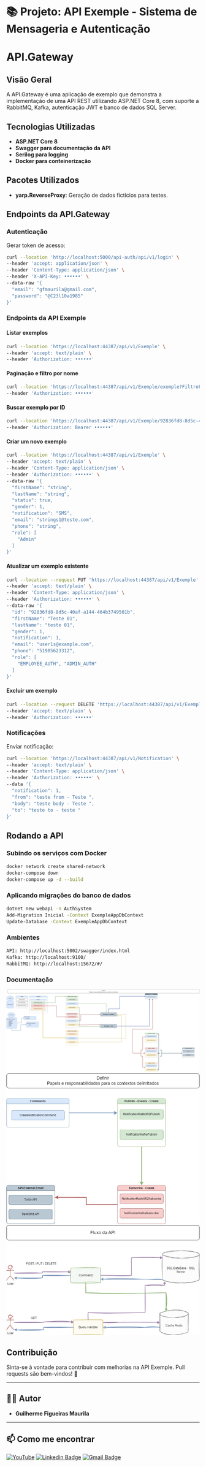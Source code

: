 # 📚 Projeto: API Exemple - Sistema de Mensageria e Autenticação

# API.Gateway

## Visão Geral
A API.Gateway é uma aplicação de exemplo que demonstra a implementação de uma API REST utilizando ASP.NET Core 8, com suporte a RabbitMQ, Kafka, autenticação JWT e banco de dados SQL Server. 

## Tecnologias Utilizadas
- **ASP.NET Core 8**
- **Swagger para documentação da API**
- **Serilog para logging**
- **Docker para conteinerização**

## Pacotes Utilizados
- **yarp.ReverseProxy**: Geração de dados fictícios para testes.


## Endpoints da API.Gateway

### Autenticação
Gerar token de acesso:
```sh
curl --location 'http://localhost:5000/api-auth/api/v1/login' \
--header 'accept: application/json' \
--header 'Content-Type: application/json' \
--header 'X-API-Key: ••••••' \
--data-raw '{
  "email": "gfmaurila@gmail.com",
  "password": "@C23l10a1985"
}'
```

### Endpoints da API Exemple

#### Listar exemplos
```sh
curl --location 'https://localhost:44387/api/v1/Exemple' \
--header 'accept: text/plain' \
--header 'Authorization: ••••••'
```

#### Paginação e filtro por nome
```sh
curl --location 'https://localhost:44387/api/v1/Exemple/exemple?FiltroFirstName=t&PageNumber=1&PageSize=1' \
--header 'Authorization: ••••••'
```

#### Buscar exemplo por ID
```sh
curl --location 'https://localhost:44387/api/v1/Exemple/92836fd8-8d5c-40af-a144-464b3749501b' \
--header 'Authorization: Bearer ••••••'
```

#### Criar um novo exemplo
```sh
curl --location 'https://localhost:44387/api/v1/Exemple' \
--header 'accept: text/plain' \
--header 'Content-Type: application/json' \
--header 'Authorization: ••••••' \
--data-raw '{
  "firstName": "string",
  "lastName": "string",
  "status": true,
  "gender": 1,
  "notification": "SMS",
  "email": "strings1@teste.com",
  "phone": "string",
  "role": [
    "Admin"
  ]
}'
```

#### Atualizar um exemplo existente
```sh
curl --location --request PUT 'https://localhost:44387/api/v1/Exemple' \
--header 'accept: text/plain' \
--header 'Content-Type: application/json' \
--header 'Authorization: ••••••' \
--data-raw '{
  "id": "92836fd8-8d5c-40af-a144-464b3749501b",
  "firstName": "Teste 01",
  "lastName": "teste 01",
  "gender": 1,
  "notification": 1,
  "email": "user1s@example.com",
  "phone": "51985623312",
  "role": [
    "EMPLOYEE_AUTH", "ADMIN_AUTH"
  ]
}'
```

#### Excluir um exemplo
```sh
curl --location --request DELETE 'https://localhost:44387/api/v1/Exemple/92836fd8-8d5c-40af-a144-464b3749501b' \
--header 'accept: text/plain' \
--header 'Authorization: ••••••'
```

### Notificações
Enviar notificação:
```sh
curl --location 'https://localhost:44387/api/v1/Notification' \
--header 'accept: text/plain' \
--header 'Content-Type: application/json' \
--header 'Authorization: ••••••' \
--data '{
  "notification": 1,
  "from": "teste from - Teste ",
  "body": "teste body - Teste ",
  "to": "teste to - teste "
}'
```

## Rodando a API
### Subindo os serviços com Docker
```sh
docker network create shared-network
docker-compose down
docker-compose up -d --build
```

### Aplicando migrações do banco de dados
```sh
dotnet new webapi -n AuthSystem
Add-Migration Inicial -Context ExempleAppDbContext 
Update-Database -Context ExempleAppDbContext 
```

### Ambientes
```sh
API: http://localhost:5002/swagger/index.html
Kafka: http://localhost:9100/
RabbitMQ: http://localhost:15672/#/
```

### Documentação
![Diagrama Exemple](https://github.com/gfmaurila/poc.ddd.cqrs.laboratorio.2025/blob/main/Documento/04%20-%20API.Exemple.Core.08/04%20-%20API.Exemple.Core.08-Exemple.jpg)
![Diagrama Notification](https://github.com/gfmaurila/poc.ddd.cqrs.laboratorio.2025/blob/main/Documento/04%20-%20API.Exemple.Core.08/04%20-%20API.Exemple.Core.08-Notification.jpg)
![Fluxo](https://github.com/gfmaurila/poc.ddd.cqrs.laboratorio.2025/blob/main/Documento/04%20-%20API.Exemple.Core.08/04%20-%20API.Exemple.Core.08-Fluxo-API.jpg)



## Contribuição
Sinta-se à vontade para contribuir com melhorias na API Exemple. Pull requests são bem-vindos! 🚀


---

## 🧑‍💻 **Autor**
- **Guilherme Figueiras Maurila**

---

## 📫 Como me encontrar
[![YouTube](https://img.shields.io/badge/YouTube-FF0000?style=for-the-badge&logo=youtube&logoColor=white)](https://www.youtube.com/channel/UCjy19AugQHIhyE0Nv558jcQ)
[![Linkedin Badge](https://img.shields.io/badge/-Guilherme_Figueiras_Maurila-blue?style=flat-square&logo=Linkedin&logoColor=white&link=https://www.linkedin.com/in/guilherme-maurila)](https://www.linkedin.com/in/guilherme-maurila)
[![Gmail Badge](https://img.shields.io/badge/-gfmaurila@gmail.com-c14438?style=flat-square&logo=Gmail&logoColor=white&link=mailto:gfmaurila@gmail.com)](mailto:gfmaurila@gmail.com)


















